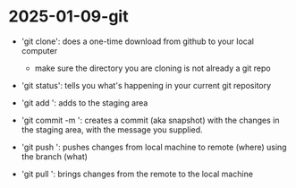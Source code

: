 # 2025-01-09-git

- 'git clone': does a one-time download from github to your local computer

  - make sure the directory you are cloning is not already a git repo

- 'git status': tells you what's happening in your current git repository
- 'git add <FILE>': adds <FILE> to the staging area
- 'git commit -m <MESSAGE>': creates a commit (aka snapshot) with the changes in the staging area, with the message you supplied.
- 'git push <where> <what>': pushes changes from local machine to remote (where) using the branch (what)
- 'git pull <where> <what>': brings changes from the remote to the local machine
